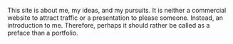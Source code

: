 This site is about me, my ideas, and my pursuits. It is neither a commercial website to attract traffic or a presentation to please someone. Instead, an introduction to me. Therefore, perhaps it should rather be called as a preface than a portfolio.